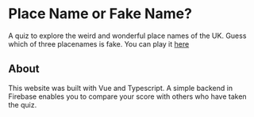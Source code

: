 # Place Name or Fake Name?

A quiz to explore the weird and wonderful place names of the UK. Guess which of three placenames is fake. You can play it [here](https://placename-guesser.netlify.app/)

## About

This website was built with Vue and Typescript. A simple backend in Firebase enables you to compare your score with others who have taken the quiz.
